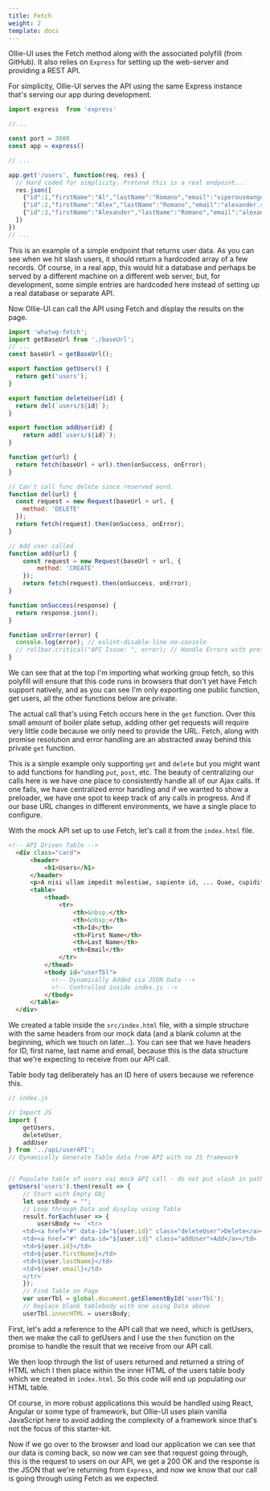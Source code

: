```yaml
---
title: Fetch
weight: 2
template: docs
---
```


Ollie-UI uses the Fetch method along with the associated polyfill (from GitHub). It also relies on `Express` for setting up the web-server and providing a REST API.

For simplicity, Ollie-UI serves the API using the same Express instance that's serving our app during development.

```javascript
import express  from 'express'

//...

const port = 3000
const app = express()

// ...

app.get('/users', function(req, res) {
  // Hard coded for simplicity. Pretend this is a real endpoint...
  res.json([
    {"id":1,"firstName":"Al","lastName":"Romano","email":"viperousmango@gmail.com"},
    {"id":2,"firstName":"Alex","lastName":"Romano","email":"alexander.romano@live.com"},
    {"id":3,"firstName":"Alexander","lastName":"Romano","email":"alexander@virtuallycreative.ca"}
  ])
})
// ...
```

This is an example of a simple endpoint that returns user data. As you can see when we hit slash users, it should return a hardcoded array of a few records. Of course, in a real app, this would hit a database and perhaps be served by a different machine on a different web server, but, for development, some simple entries are hardcoded here instead of setting up a real database or separate API.

Now Ollie-UI can call the API using Fetch and display the results on the page.

```javascript
import 'whatwg-fetch';
import getBaseUrl from './baseUrl';
// ...
const baseUrl = getBaseUrl();

export function getUsers() {
  return get('users');
}

export function deleteUser(id) {
  return del(`users/${id}`);
}

export function addUser(id) {
    return add(`users/${id}`);
}

function get(url) {
  return fetch(baseUrl + url).then(onSuccess, onError);
}

// Can't call func delete since reserved word.
function del(url) {
  const request = new Request(baseUrl + url, {
    method: 'DELETE'
  });
  return fetch(request).then(onSuccess, onError);
}

// Add user called
function add(url) {
    const request = new Request(baseUrl + url, {
        method: 'CREATE'
    });
    return fetch(request).then(onSuccess, onError);
}

function onSuccess(response) {
  return response.json();
}

function onError(error) {
  console.log(error); // eslint-disable-line no-console
  // rollbar.critical("API Issue: ", error); // Handle Errors with preferred service
}
```

We can see that at the top I'm importing what working group fetch, so this polyfill will ensure that this code runs in browsers that don't yet have Fetch support natively, and as you can see I'm only exporting one public function, get users, all the other functions below are private.

The actual call that's using Fetch occurs here in the `get` function. Over this small amount of boiler plate setup, adding other get requests will require very little code because we only need to provide the URL. Fetch, along with promise resolution and error handling are an abstracted away behind this private `get` function.

This is a simple example only supporting `get` and `delete` but you might want to add functions for handling `put`, `post`, etc. The beauty of centralizing our calls here is we have one place to consistently handle all of our Ajax calls. If one fails, we have centralized error handling and if we wanted to show a preloader, we have one spot to keep track of any calls in progress. And if our base URL changes in different environments, we have a single place to configure.

With the mock API set up to use Fetch, let's call it from the `index.html` file.

```html
<!-- API Driven Table -->
  <div class="card">
      <header>
          <h1>Users</h1>
      </header>
      <p>A nisi ullam impedit molestiae, sapiente id, ... Quae, cupiditate?</p>
      <table>
          <thead>
              <tr>
                  <th>&nbsp;</th>
                  <th>&nbsp;</th>
                  <th>Id</th>
                  <th>First Name</th>
                  <th>Last Name</th>
                  <th>Email</th>
              </tr>
          </thead>
          <tbody id="userTbl">
            <!-- Dynamically Added via JSON Data -->
            <!-- Controlled inside index.js -->
          </tbody>
      </table>
  </div>
```

We created a table inside the `src/index.html` file, with a simple structure with the same headers from our mock data (and a blank column at the beginning, which we touch on later...). You can see that we have headers for ID, first name, last name and email, because this is the data structure that we're expecting to receive from our API call.

Table body tag deliberately has an ID here of users because we reference this.

```javascript
// index.js

// Import JS
import {
    getUsers,
    deleteUser,
    addUser
} from '../api/userAPI';
// Dynamically Generate Table data from API with no JS framework


// Populate table of users vai mock API call - do not put slash in path
getUsers('users').then(result => {
    // Start with Empty Obj
    let usersBody = "";
    // Loop through Data and display using Table
    result.forEach(user => {
        usersBody += `<tr>
    <td><a href="#" data-id="${user.id}" class="deleteUser">Delete</a></td>
    <td><a href="#" data-id="${user.id}" class="addUser">Add</a></td>
    <td>${user.id}</td>
    <td>${user.firstName}</td>
    <td>${user.lastName}</td>
    <td>${user.email}</td>
    </tr>`
    });
    // Find Table on Page
    var userTbl = global.document.getElementById('userTbl');
    // Replace blank tablebody with one using Data above
    userTbl.innerHTML = usersBody;
```

First, let's add a reference to the API call that we need, which is getUsers, then we make the call to getUsers and I use the `then` function on the promise to handle the result that we receive from our API call.

We then loop through the list of users returned and returned a string of HTML which I then place within the inner HTML of the users table body which we created in `index.html`. So this code will end up populating our HTML table.

Of course, in more robust applications this would be handled using React, Angular or some type of framework, but Ollie-UI uses plain vanilla JavaScript here to avoid adding the complexity of a framework since that's not the focus of this starter-kit.

Now if we go over to the browser and load our application we can see that our data is coming back, so now we can see that request going through, this is the request to users on our API, we get a 200 OK and the response is the JSON that we're returning from `Express`, and now we know that our call is going through using Fetch as we expected.